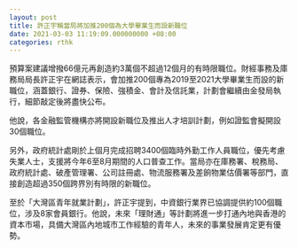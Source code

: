 ```yaml
---
layout: post
title: 許正宇稱當局將加推200個為大學畢業生而設新職位
date: 2021-03-03 11:19:09.000000000 +08:00
categories: rthk
---
```


預算案建議增撥66億元再創造約3萬個不超過12個月的有時限職位。財經事務及庫務局局長許正宇在網誌表示，會加推200個專為2019至2021大學畢業生而設的新職位，涵蓋銀行、證券、保險、強積金、會計及信託業，計劃會繼續由金發局執行，細節敲定後將盡快公布。

他說，各金融監管機構亦將開設新職位及推出人才培訓計劃，例如證監會擬開設30個職位。

另外，政府統計處剛於上個月完成招聘3400個臨時外勤工作人員職位，優先考慮失業人士，支援將今年6至8月期間的人口普查工作。當局亦在庫務署、稅務局、政府統計處、破產管理署、公司註冊處、物流服務署及差餉物業估價署等部門，直接創造超過350個跨界別有時限的新職位。

至於「大灣區青年就業計劃」，許正宇提到，中資銀行業界已協調提供約100個職位，涉及8家會員銀行。他說，未來「理財通」等計劃將進一步打通內地與香港的資本市場，具備大灣區內地城市工作經驗的青年人，未來的事業發展肯定更有優勢。
